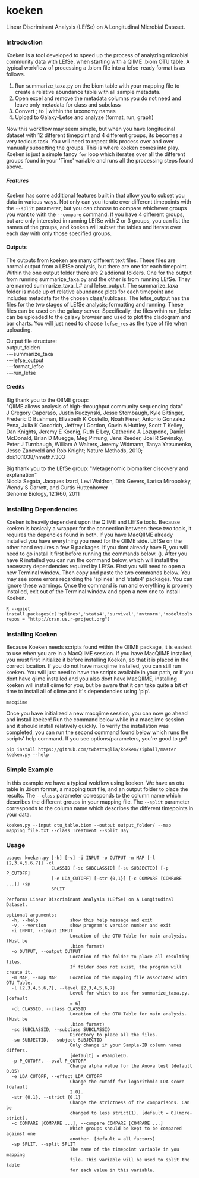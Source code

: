 # koeken
Linear Discriminant Analysis (LEfSe) on A Longitudinal Microbial Dataset.

### Introduction
Koeken is a tool developed to speed up the process of analyzing microbial community data with LEfSe, when starting with a QIIME .biom OTU table. A typical workflow of processing a .biom file into a lefse-ready format is as follows.

1. Run summarize_taxa.py on the biom table with your mapping file to create a relative abundance table with all sample metadata.
2. Open excel and remove the metadata columns you do not need and leave only metadata for class and subclass
3. Convert ; to | within the taxonomy names
4. Upload to Galaxy-Lefse and analyze (format, run, graph)

Now this workflow may seem simple, but when you have longitudinal dataset with 12 different timepoint and 4 different groups, its becomes a very tedious task. You will need to repeat this process over and over manually subsetting the groups. This is where koeken comes into play. Koeken is just a simple fancy ```for``` loop which iterates over all the different groups found in your 'Time' variable and runs all the processing steps found above.

##### Features
Koeken has some additional features built in that allow you to subset you data in various ways. Not only can you iterate over different timepoints with the ```--split``` parameter, but you can choose to compare whichever groups you want to with the ```--compare``` command. If you have 4 different groups, but are only interested in running LEfSe with 2 or 3 groups, you can list the names of the groups, and koeken will subset the tables and iterate over each day with only those specified groups.  
  
#### Outputs
The outputs from koeken are many different text files. These files are normal output from a LEfSe analysis, but there are one for each timepoint. Within the one output folder there are 2 addional folders. One for the output from running summarize_taxa.py and the other is from running LEfSe. They are named summarize_taxa_L# and lefse_output. The summarize_taxa folder is made up of relative abundance plots for each timepoint and includes metadata for the chosen class/sublcass. The lefse_output has the files for the two stages of LEfSe analysis; formatting and running. These files can be used on the galaxy server. Specifically, the files wihin run_lefse can be uploaded to the galaxy browser and used to plot the cladogram and bar charts. You will just need to choose ```lefse_res``` as the type of file when uploading.
  
Output file structure:   
output_folder/  
  ---summarize_taxa  
  ---lefse_output  
    ---format_lefse  
    ---run_lefse  


#### Credits
Big thank you to the QIIME group:  
"QIIME allows analysis of high-throughput community sequencing data"  
    J Gregory Caporaso, Justin Kuczynski, Jesse Stombaugh, Kyle Bittinger, Frederic D Bushman, Elizabeth K Costello, Noah Fierer, Antonio Gonzalez Pena, Julia K Goodrich, Jeffrey I Gordon, Gavin A Huttley, Scott T Kelley, Dan Knights, Jeremy E Koenig, Ruth E Ley, Catherine A Lozupone, Daniel McDonald, Brian D Muegge, Meg Pirrung, Jens Reeder, Joel R Sevinsky, Peter J Turnbaugh, William A Walters, Jeremy Widmann, Tanya Yatsunenko, Jesse Zaneveld and Rob Knight; Nature Methods, 2010;   doi:10.1038/nmeth.f.303  

Big thank you to the LEfSe group: 
"Metagenomic biomarker discovery and explanation"  
Nicola Segata, Jacques Izard, Levi Waldron, Dirk Gevers, Larisa Miropolsky, Wendy S Garrett, and Curtis Huttenhower  
Genome Biology, 12:R60, 2011  

### Installing Dependencies
Koeken is heavily dependent upon the QIIME and LEfSe tools. Because koeken is basicaly a wrapper for the connection between these two tools, it requires the depencies found in both. If you have MacQIIME already installed you have everything you need for the QIIME side. LEfSe on the other hand requires a few R packages. If you dont already have R, you will need to go install it first before running the commands below. (). After you have R installed you can run the command below, which will install the necessary dependencies required by LEfSe. First you will need to open a new Terminal window. Then copy and paste the two commands below. You may see some errors regarding the 'splines' and 'stats4' packages. You can ignore these warnings. Once the command is run and everything is properly installed, exit out of the Terminal window and open a new one to install Koeken.

```shell
R --quiet
install.packages(c('splines','stats4','survival','mvtnorm','modeltools','coin','MASS'), repos = "http://cran.us.r-project.org")
```  
  
  
### Installing Koeken
Because Koeken needs scripts found within the QIIME package, it is easiest to use when you are in a MacQIIME session. If you have MacQIIME installed, you must first initialize it before installing Koeken, so that it is placed in the correct location. If you do not have macqiime installed, you can still run koeken. You will just need to have the scripts available in your path, or if you dont have qiime installed and you also dont have MacQIIME, installing koeken will install qiime for you, but be aware that it can take quite a bit of time to install all of qiime and it's dependencies using 'pip'.  
```shell
macqiime
```
  
Once you have initialized a new macqiime session, you can now go ahead and install koeken! Run the command below while in a macqiime session and it should install relatively quickly. To verify the installation was completed, you can run the second command found below which runs the scripts' help command. If you see options/parameters, you're good to go! 
```shell
pip install https://github.com/twbattaglia/koeken/zipball/master
koeken.py --help
```
  
### Simple Example
In this example we have a typical wokflow using koeken. We have an otu table in .biom format, a mapping text file, and an output folder to place the results. The ```--class``` parameter corresponds to the column name which describes the different groups in your mapping file. The ```--split``` parameter corresponds to the column name which describes the different timepoints in your data.  
```shell
koeken.py --input otu_table.biom --output output_folder/ --map mapping_file.txt --class Treatment --split Day 
```


### Usage
```shell
usage: koeken.py [-h] [-v] -i INPUT -o OUTPUT -m MAP [-l {2,3,4,5,6,7}] -cl
                 CLASSID [-sc SUBCLASSID] [-su SUBJECTID] [-p P_CUTOFF]
                 [-e LDA_CUTOFF] [-str {0,1}] [-c COMPARE [COMPARE ...]] -sp
                 SPLIT

Performs Linear Discriminant Analysis (LEfSe) on A Longitudinal Dataset.

optional arguments:
  -h, --help            show this help message and exit
  -v, --version         show program's version number and exit
  -i INPUT, --input INPUT
                        Location of the OTU Table for main analysis. (Must be
                        .biom format)
  -o OUTPUT, --output OUTPUT
                        Location of the folder to place all resulting files.
                        If folder does not exist, the program will create it.
  -m MAP, --map MAP     Location of the mapping file associated with OTU Table.
  -l {2,3,4,5,6,7}, --level {2,3,4,5,6,7}
                        Level for which to use for summarize_taxa.py. [default
                        = 6]
  -cl CLASSID, --class CLASSID
                        Location of the OTU Table for main analysis. (Must be
                        .biom format)
  -sc SUBCLASSID, --subclass SUBCLASSID
                        Directory to place all the files.
  -su SUBJECTID, --subject SUBJECTID
                        Only change if your Sample-ID column names differs.
                        [default] = #SampleID.
  -p P_CUTOFF, --pval P_CUTOFF
                        Change alpha value for the Anova test (default 0.05)
  -e LDA_CUTOFF, --effect LDA_CUTOFF
                        Change the cutoff for logarithmic LDA score (default
                        2.0).
  -str {0,1}, --strict {0,1}
                        Change the strictness of the comparisons. Can be
                        changed to less strict(1). [default = 0](more-strict).
  -c COMPARE [COMPARE ...], --compare COMPARE [COMPARE ...]
                        Which groups should be kept to be compared against one
                        another. [default = all factors]
  -sp SPLIT, --split SPLIT
                        The name of the timepoint variable in you mapping
                        file. This variable will be used to split the table
                        for each value in this variable.
```
